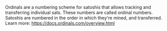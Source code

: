 Ordinals are a numbering scheme for satoshis that allows tracking and transferring individual sats. These numbers are called ordinal numbers. Satoshis are numbered in the order in which they're mined, and transferred. Learn more: https://docs.ordinals.com/overview.html